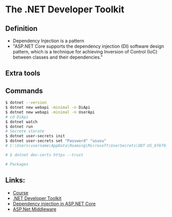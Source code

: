# The .NET Developer Toolkit

## Definition
* Dependency Injection is a pattern
* "ASP.NET Core supports the dependency injection (DI) software design pattern, which is a technique for achieving Inversion of Control (IoC) between classes and their dependencies."


## Extra tools
<!-- * Postman
* DBeaver -->


## Commands
```Bash
$ dotnet --version
$ dotnet new webapi -minimal -n DiApi
$ dotnet new webapi -minimal -n UserApi
# cd DiApi
$ dotnet watch
$ dotnet run
# Secrete storate
$ dotnet user-secrets init
$ dotnet user-secrets set "Password" "ususu"
# C:\Users\username\AppData\Roaming\Microsoft\UserSecrets\DDT-US_6f6f9190-95e9-4a80-9597-068cff308a02

# $ dotnet dev-certs https --trust

# Packages
```

## Links:
* [Course](https://www.youtube.com/watch?v=Rqz9XiSqH3E)
* [.NET Developer Toolkit](https://lesjackson.net/course/dotnet-developer-toolkit)
* [Dependency injection in ASP.NET Core](https://learn.microsoft.com/en-us/aspnet/core/fundamentals/dependency-injection?view=aspnetcore-6.0)
* [ASP.Net Middleware](https://learn.microsoft.com/en-us/aspnet/core/fundamentals/middleware/?view=aspnetcore-7.0)
